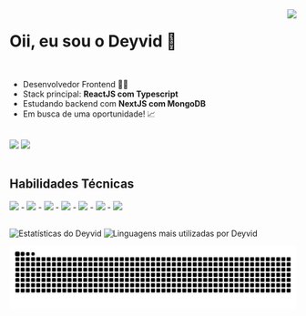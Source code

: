 <img align="right" height="320em" src="https://media1.giphy.com/media/qgQUggAC3Pfv687qPC/giphy.gif?cid=790b7611ffa38663a6bcddf9cb5eff4ad5591b9ecf77acfc&rid=giphy.gif&ct=g">
<h1 align="left">Oii, eu sou o Deyvid 👋</h1>
<br>
<ul>
  <li>Desenvolvedor Frontend 👨‍💻</li>
  <li>Stack principal: <strong>ReactJS com Typescript</strong></li>
  <li>Estudando backend com <strong>NextJS com MongoDB</strong></li>
  <li>Em busca de uma oportunidade! 📈</li>
</ul>

<br>

<div>
<a href="mailto:deyvidgondim@outlook.com" target="_blank"><img src="https://img.shields.io/badge/Microsoft_Outlook-0078D4?style=for-the-badge&logo=microsoft-outlook&logoColor=white"></a> 
<a href="https://linkedin.com/in/deyvid-g"><img src="https://img.shields.io/badge/LinkedIn-0077B5?style=for-the-badge&logo=linkedin&logoColor=white"></a>
</div>

<br>

<h2>Habilidades Técnicas</h1>

<div style="display: inline_block">
  
<img height="35em" src="https://cdn.jsdelivr.net/gh/devicons/devicon/icons/html5/html5-original.svg" /> -
<img height="35em" src="https://cdn.jsdelivr.net/gh/devicons/devicon/icons/css3/css3-original.svg" /> -
<img height="35em" src="https://cdn.jsdelivr.net/gh/devicons/devicon/icons/javascript/javascript-original.svg" /> -
<img height="35em" src="https://cdn.jsdelivr.net/gh/devicons/devicon/icons/php/php-original.svg" /> -
<img height="35em" src="https://cdn.jsdelivr.net/gh/devicons/devicon/icons/typescript/typescript-original.svg" /> -
<img height="35em" src="https://cdn.jsdelivr.net/gh/devicons/devicon/icons/react/react-original.svg" /> -
<img height="35em" src="https://cdn.jsdelivr.net/gh/devicons/devicon/icons/nextjs/nextjs-original.svg" />

</div>

##
  
<div>
<img width="55%" src="https://github-readme-stats.vercel.app/api?username=DeyvidJesus&show_icons=true&theme=tokyonight" alt="Estatísticas do Deyvid"/>
<img width="40%" src="https://github-readme-stats.vercel.app/api/top-langs/?username=DeyvidJesus&layout=compact&langs_count=8&hide=shell&theme=tokyonight" alt="Linguagens mais utilizadas por Deyvid"/>
</div>

 ![Snake animation](https://github.com/DeyvidJesus/DeyvidJesus/blob/output/github-contribution-grid-snake.svg)
